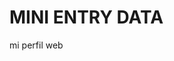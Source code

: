 
# MINI ENTRY DATA

mi perfil web 

 
                              
                                                             

   
       
                        
             
          


 
